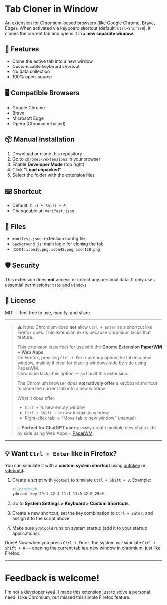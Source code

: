 # Tab Cloner in Window

An extension for Chromium-based browsers (like Google Chrome, Brave, Edge). When activated via keyboard shortcut (default: `Ctrl+Shift+0`), it clones the current tab and opens it in a **new separate window**.

## 🧩 Features
- Clone the active tab into a new window  
- Customizable keyboard shortcut  
- No data collection  
- 100% open-source

## 🖥️ Compatible Browsers
- Google Chrome  
- Brave  
- Microsoft Edge  
- Opera (Chromium-based)

## 📦 Manual Installation
1. Download or clone this repository  
2. Go to `chrome://extensions` in your browser  
3. Enable **Developer Mode** (top right)  
4. Click **“Load unpacked”**  
5. Select the folder with the extension files

## ⌨️ Shortcut
- Default: `Ctrl + Shift + 0`  
- Changeable at: `manifest.json`

## 📁 Files
- `manifest.json`: extension config file  
- `background.js`: main logic for cloning the tab  
- Icons: `icon16.png`, `icon48.png`, `icon128.png`

## 🛡️ Security
This extension does **not** access or collect any personal data. It only uses essential permissions: `tabs` and `windows`.

## 📜 License
MIT — feel free to use, modify, and share.

---

> ⚠️ Note: Chromium does **not** allow `Ctrl + Enter` as a shortcut like Firefox does. This extension exists because Chromium lacks that feature.  
>
> This extension is perfect for use with the **Gnome Extension [PaperWM](https://github.com/paperwm/PaperWM) + Web Apps**.  
> On Firefox, pressing `Ctrl + Enter` already opens the tab in a new window, making it ideal for placing windows side by side using PaperWM.  
> Chromium lacks this option — so I built this extension.  
>
> The Chromium browser does **not natively offer** a keyboard shortcut to clone the current tab into a new window.
>
> What it does offer:
> - `Ctrl + N`: new empty window  
> - `Ctrl + Shift + N`: new incognito window  
> - Right-click tab → "Move tab to new window" (manual)  
>
> 💡 **Perfect for ChatGPT users**: easily create multiple new chats side by side using Web Apps + [PaperWM](https://github.com/paperwm/PaperWM).

---

## 💡 Want `Ctrl + Enter` like in Firefox?

You can simulate it with a **custom system shortcut** using [autokey](https://github.com/autokey/autokey) or [ydotoold](https://github.com/ReimuNotMoe/ydotool).

1. Create a script with `ydotool` to simulate `Ctrl + Shift + 0`. Example:
    ```bash
    #!/bin/bash
    ydotool key 29:1 42:1 11:1 11:0 42:0 29:0
    ```

2. Go to **System Settings > Keyboard > Custom Shortcuts**.

3. Create a new shortcut, set the key combination to `Ctrl + Enter`, and assign it to the script above.

4. Make sure `ydotoold` runs on system startup (add it to your startup applications).

Done! Now when you press `Ctrl + Enter`, the system will simulate `Ctrl + Shift + 0` — opening the current tab in a new window in chromium, just like Firefox.

---

# Feedback is welcome!
I'm not a developer ~~(yet)~~, I made this extension just to solve a personal need.
I like Chromium, but missed this simple Firefox feature.


